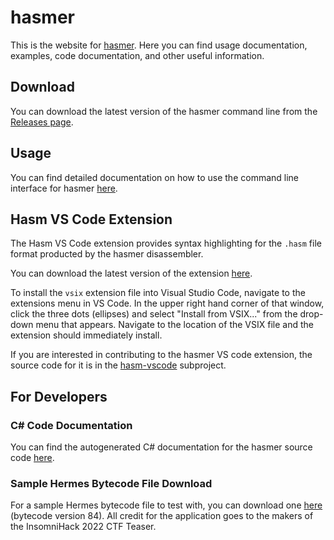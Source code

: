 # hasmer

This is the website for [hasmer](https://github.com/lucasbaizer2/hasmer).
Here you can find usage documentation, examples, code documentation, and other useful information.

## Download

You can download the latest version of the hasmer command line from the [Releases page](https://github.com/lucasbaizer2/hasmer/releases).

## Usage

You can find detailed documentation on how to use the command line interface for hasmer [here](./cli).

## Hasm VS Code Extension

The Hasm VS Code extension provides syntax highlighting for the `.hasm` file format producted by the hasmer disassembler.

You can download the latest version of the extension [here](https://lucasbaizer2.github.io/hasmer/extension/hasm.vsix).

To install the `vsix` extension file into Visual Studio Code, navigate to the extensions menu in VS Code. In the upper right hand corner of that window, click the three dots (ellipses) and select "Install from VSIX..." from the drop-down menu that appears. Navigate to the location of the VSIX file and the extension should immediately install.

If you are interested in contributing to the hasmer VS code extension, the source code for it is in the [hasm-vscode](https://github.com/lucasbaizer2/hasmer/tree/master/hasm-vscode) subproject.

## For Developers

### C# Code Documentation

You can find the autogenerated C# documentation for the hasmer source code [here](./docs/annotated.html).

### Sample Hermes Bytecode File Download

For a sample Hermes bytecode file to test with, you can download one [here](./downloads/index.android.bundle) (bytecode version 84). All credit for the application goes to the makers of the InsomniHack 2022 CTF Teaser.
